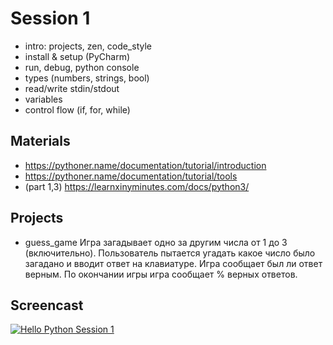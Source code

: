 # Session 1
- intro: projects, zen, code_style
- install & setup (PyCharm)
- run, debug, python console
- types (numbers, strings, bool)
- read/write stdin/stdout
- variables
- control flow (if, for, while)

## Materials
- https://pythoner.name/documentation/tutorial/introduction
- https://pythoner.name/documentation/tutorial/tools
- (part 1,3) https://learnxinyminutes.com/docs/python3/

## Projects
- guess_game
Игра загадывает одно за другим числа от 1 до 3 (включительно). 
Пользователь пытается угадать какое число было загадано и вводит ответ на клавиатуре.
Игра сообщает был ли ответ верным. По окончании игры игра сообщает % верных ответов.

## Screencast
[![Hello Python Session 1](http://img.youtube.com/vi/uwJHd9WUL6s/0.jpg)](http://www.youtube.com/watch?v=uwJHd9WUL6s "Hello Python Session 1 ")
